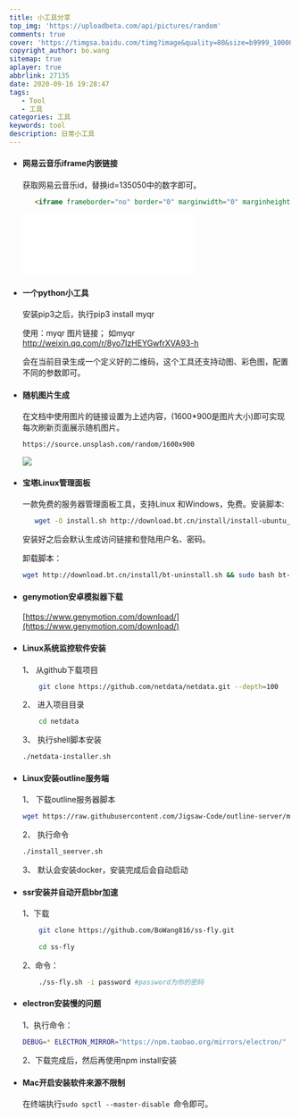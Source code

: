 ```yaml
---
title: 小工具分享
top_img: 'https://uploadbeta.com/api/pictures/random'
comments: true
cover: 'https://timgsa.baidu.com/timg?image&quality=80&size=b9999_10000&sec=1600319440258&di=8a673725b2a79c871d5643ff6eef3216&imgtype=0&src=http%3A%2F%2Fr.sinaimg.cn%2Flarge%2Farticle%2F3039876ad7ebb587e63eef7b34f767c0'
copyright_author: bo.wang
sitemap: true
aplayer: true
abbrlink: 27135
date: 2020-09-16 19:28:47
tags: 
   - Tool
   - 工具
categories: 工具
keywords: tool
description: 日常小工具
---
```


- #### 网易云音乐iframe内嵌链接
     获取网易云音乐id，替换id=135050中的数字即可。
    
    ```html
       <iframe frameborder="no" border="0" marginwidth="0" marginheight="0" width=310 height=110 src="//music.163.com/outchain/player?type=2&id=135050&auto=1&height=90"></iframe> 
    ```
     <iframe frameborder="no" border="0" marginwidth="0" marginheight="0" width=310 height=110 src="//music.163.com/outchain/player?type=2&id=837484&auto=1&height=90"></iframe>
     
- #### 一个python小工具
    安装pip3之后，执行pip3 install myqr
    
    使用：myqr 图片链接； 如myqr http://weixin.qq.com/r/8yo7IzHEYGwfrXVA93-h
    
    会在当前目录生成一个定义好的二维码，这个工具还支持动图、彩色图，配置不同的参数即可。

- #### 随机图片生成
    在文档中使用图片的链接设置为上述内容，(1600*900是图片大小)即可实现每次刷新页面展示随机图片。

    ```bash 
    https://source.unsplash.com/random/1600x900
    ```
    ![](https://source.unsplash.com/random/900x200)

- #### 宝塔Linux管理面板
    一款免费的服务器管理面板工具，支持Linux 和Windows，免费。安装脚本: 
    
    ```bash
       wget -O install.sh http://download.bt.cn/install/install-ubuntu_6.0.sh && sudo bash install.sh
    ```
    安装好之后会默认生成访问链接和登陆用户名、密码。
    
    卸载脚本：
    ```bash
    wget http://download.bt.cn/install/bt-uninstall.sh && sudo bash bt-uninstall.sh
    ```
    
- #### genymotion安卓模拟器下载

   [https://www.genymotion.com/download/](https://www.genymotion.com/download/)

- #### Linux系统监控软件安装

    1、 从github下载项目
    ```bash
        git clone https://github.com/netdata/netdata.git --depth=100
    ```
    2、 进入项目目录
    ```bash
        cd netdata
    ```
    3、 执行shell脚本安装
    ```bash
    ./netdata-installer.sh
    ```
    
- #### Linux安装outline服务端

    1、 下载outline服务器脚本
    ```bash
    wget https://raw.githubusercontent.com/Jigsaw-Code/outline-server/master/src/server_manager/install_scripts/install_server.sh
    ```
    2、 执行命令
    ```bash
    ./install_seerver.sh
    ```
    3、 默认会安装docker，安装完成后会自动启动

- #### ssr安装并自动开启bbr加速

    1、下载
    ```bash
    	git clone https://github.com/BoWang816/ss-fly.git
    	
    	cd ss-fly
    ```
    2、命令：
    ```bash    
        ./ss-fly.sh -i password #password为你的密码
    ```

- #### electron安装慢的问题

    1、执行命令：
    ```bash
    DEBUG=* ELECTRON_MIRROR="https://npm.taobao.org/mirrors/electron/" npm install electron
    ```
    2、下载完成后，然后再使用npm install安装

- #### Mac开启安装软件来源不限制

    在终端执行`sudo spctl --master-disable `命令即可。
